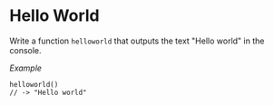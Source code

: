 # Hello World

Write a function `helloworld` that outputs the text "Hello world" in the console.

*Example*
```
helloworld()
// -> "Hello world"
```
